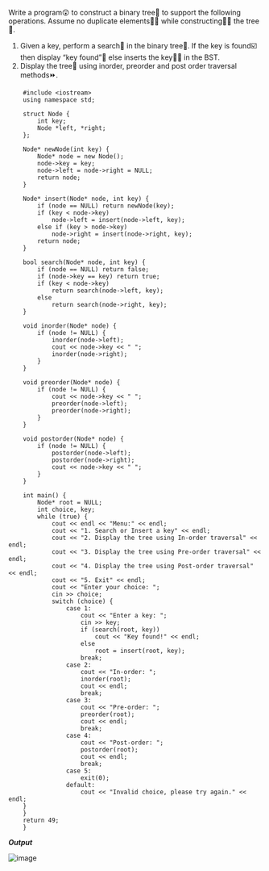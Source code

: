 Write a program😲 to construct a binary tree🌳 to support the following operations. Assume no duplicate elements🙅‍♂️ while constructing👷‍♂️ the tree🌳.
1) Given a key, perform a search🔎 in the binary tree🌳. If the key is found☑️ then display “key found”🥰 else inserts the key👨‍💻 in the BST.
2) Display the tree🌳 using inorder, preorder and post order traversal methods⏩. 

```
	#include <iostream>
	using namespace std;
	
	struct Node {
	    int key;
	    Node *left, *right;
	};
	
	Node* newNode(int key) {
	    Node* node = new Node();
	    node->key = key;
	    node->left = node->right = NULL;
	    return node;
	}
	
	Node* insert(Node* node, int key) {
	    if (node == NULL) return newNode(key);
	    if (key < node->key)
	        node->left = insert(node->left, key);
	    else if (key > node->key)
	        node->right = insert(node->right, key);
	    return node;
	}
	
	bool search(Node* node, int key) {
	    if (node == NULL) return false;
	    if (node->key == key) return true;
	    if (key < node->key)
	        return search(node->left, key);
	    else
	        return search(node->right, key);
	}
	
	void inorder(Node* node) {
	    if (node != NULL) {
	        inorder(node->left);
	        cout << node->key << " ";
	        inorder(node->right);
	    }
	}
	
	void preorder(Node* node) {
	    if (node != NULL) {
	        cout << node->key << " ";
	        preorder(node->left);
	        preorder(node->right);
	    }
	}
	
	void postorder(Node* node) {
	    if (node != NULL) {
	        postorder(node->left);
	        postorder(node->right);
	        cout << node->key << " ";
	    }
	}
	
	int main() {
	    Node* root = NULL;
	    int choice, key;
	    while (true) {
	        cout << endl << "Menu:" << endl;
	        cout << "1. Search or Insert a key" << endl;
	        cout << "2. Display the tree using In-order traversal" << endl;
	        cout << "3. Display the tree using Pre-order traversal" << endl;
	        cout << "4. Display the tree using Post-order traversal" << endl;
	        cout << "5. Exit" << endl;
	        cout << "Enter your choice: ";
	        cin >> choice;
	        switch (choice) {
	            case 1:
	                cout << "Enter a key: ";
	                cin >> key;
	                if (search(root, key))
	                    cout << "Key found!" << endl;
	                else
	                    root = insert(root, key);
	                break;
	            case 2:
	                cout << "In-order: ";
	                inorder(root);
	                cout << endl;
	                break;
	            case 3:
	                cout << "Pre-order: ";
	                preorder(root);
	                cout << endl;
	                break;
	            case 4:
	                cout << "Post-order: ";
	                postorder(root);
	                cout << endl;
	                break;
	            case 5:
	                exit(0);
	            default:
	                cout << "Invalid choice, please try again." << endl;
	}
	}
	return 49;
	}
```

**_Output_**

![image](https://user-images.githubusercontent.com/91502997/218237700-0ae7d2ab-dd8c-4bc0-abf8-215d67e132e4.png)

